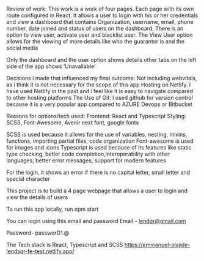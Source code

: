 Review of work:
This work is a work of four pages. Each page with its own route configured in React. It allows a user to login with his or her credentials and view a dashboard that contains Organization, username, email, phone number, date joined and status of users on the dashboard.
There is an option to view user, activate user and blacklist user. The View User option allows for the viewing of more details like who the guarantor is and the social media

Only the dashboard and the user option shows details other tabs on the left side of the app shows ‘Unavailable’

Decisions i made that influenced my final outcome:
Not including webvitals, as i think it is not necessary for the scope of this app
Hosting on Netlify. I have used Netlify in the past and i feel like it is easy to navigate compared to other hosting platforms
The Use of Git: I used github for version control because it is a very popular app compared to AZURE Devops or Bitbucket


Reasons for options/tech used:
Frontend: React and Typescript
Styling: SCSS, Font-Awesome, Avenir next font, google fonts

SCSS is used because it allows for the use of variables, nesting, mixins, functions, importing partial files, code organization
Font-awesome is used for images and icons
Typescript is used because of its features like static type checking, better code completion,interoperability with other languages, better error messages, support for modern features

For the login, it shows an error if there is no capital letter, small letter and special character

This project is to build a 4 page webpage that allows a user to login and view the details of users

To run  this app locally, run npm start

You can login using this email and password
Email - lendqr@gmail.com

Password- passworD1.@

The Tech stack is React, Typescript and SCSS
https://emmanuel-olajide-lendsqr-fe-test.netlify.app/
